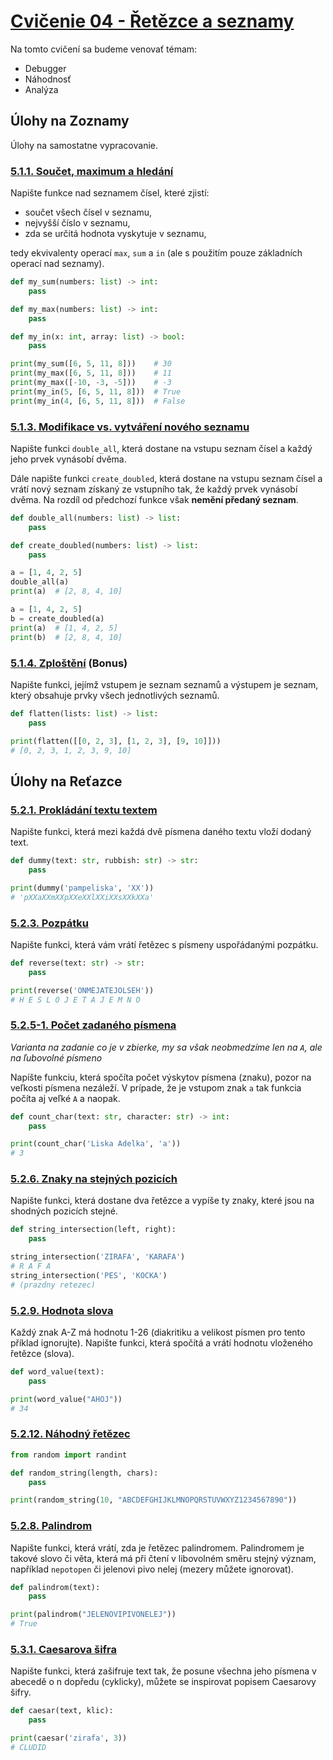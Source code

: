 # [Cvičenie 04 - Řetězce a seznamy](https://www.fi.muni.cz/IB111/sbirka/05-retezce_a_seznamy.html)


Na tomto cvičení sa budeme venovať témam:

- Debugger
- Náhodnosť
- Analýza

## Úlohy na Zoznamy

Úlohy na samostatne vypracovanie.

### [5.1.1. Součet, maximum a hledání](https://www.fi.muni.cz/IB111/sbirka/05-retezce_a_seznamy.html#soucet-maximum-a-hledani)

Napište funkce nad seznamem čísel, které zjistí:

- součet všech čísel v seznamu,
- nejvyšší číslo v seznamu,
- zda se určitá hodnota vyskytuje v seznamu,

tedy ekvivalenty operací `max`, `sum` a `in` (ale s použitím pouze základních operací nad seznamy).


```python
def my_sum(numbers: list) -> int:
    pass

def my_max(numbers: list) -> int:
    pass

def my_in(x: int, array: list) -> bool:
    pass

print(my_sum([6, 5, 11, 8]))    # 30
print(my_max([6, 5, 11, 8]))    # 11
print(my_max([-10, -3, -5]))    # -3
print(my_in(5, [6, 5, 11, 8]))  # True
print(my_in(4, [6, 5, 11, 8]))  # False
```


### [5.1.3. Modifikace vs. vytváření nového seznamu](https://www.fi.muni.cz/IB111/sbirka/05-retezce_a_seznamy.html#modifikace-vs-vytvareni-noveho-seznamu)

Napište funkci `double_all`, která dostane na vstupu seznam čísel a každý jeho prvek vynásobí dvěma. 

Dále napište funkci `create_doubled`, která dostane na vstupu seznam čísel a vrátí nový seznam získaný ze vstupního tak, že každý prvek vynásobí dvěma. Na rozdíl od předchozí funkce však **nemění předaný seznam**.

```python
def double_all(numbers: list) -> list:
    pass

def create_doubled(numbers: list) -> list:
    pass

a = [1, 4, 2, 5]
double_all(a)
print(a)  # [2, 8, 4, 10]

a = [1, 4, 2, 5]
b = create_doubled(a)
print(a)  # [1, 4, 2, 5]
print(b)  # [2, 8, 4, 10]
```


### [5.1.4. Zploštění](https://www.fi.muni.cz/IB111/sbirka/05-retezce_a_seznamy.html#zplosteni) (Bonus)

Napište funkci, jejímž vstupem je seznam seznamů a výstupem je seznam, který obsahuje prvky všech jednotlivých seznamů.

```python
def flatten(lists: list) -> list:
    pass

print(flatten([[0, 2, 3], [1, 2, 3], [9, 10]]))
# [0, 2, 3, 1, 2, 3, 9, 10]
```


## Úlohy na Reťazce

### [5.2.1. Prokládání textu textem](https://www.fi.muni.cz/IB111/sbirka/05-retezce_a_seznamy.html#prokladani-textu-textem)

Napište funkci, která mezi každá dvě písmena daného textu vloží dodaný text.

```python
def dummy(text: str, rubbish: str) -> str:
    pass

print(dummy('pampeliska', 'XX'))
# 'pXXaXXmXXpXXeXXlXXiXXsXXkXXa'
```

### [5.2.3. Pozpátku](https://www.fi.muni.cz/IB111/sbirka/05-retezce_a_seznamy.html#pozpatku)

Napište funkci, která vám vrátí řetězec s písmeny uspořádanými pozpátku.

```python
def reverse(text: str) -> str:
    pass

print(reverse('ONMEJATEJOLSEH'))
# H E S L O J E T A J E M N O
```

### [5.2.5-1. Počet zadaného písmena](https://www.fi.muni.cz/IB111/sbirka/05-retezce_a_seznamy.html#pocet-a)

_Varianta na zadanie co je v zbierke, my sa však neobmedzíme len na `A`, ale na ľubovolné písmeno_

Napíšte funkciu, která spočíta počet výskytov písmena (znaku), pozor na veľkosti písmena nezáleží.
V prípade, že je vstupom znak `a` tak funkcia počíta aj veľké `A` a naopak.

```python
def count_char(text: str, character: str) -> int:
    pass

print(count_char('Liska Adelka', 'a'))
# 3
```

### [5.2.6. Znaky na stejných pozicích](https://www.fi.muni.cz/IB111/sbirka/05-retezce_a_seznamy.html#znaky-na-stejnych-pozicich)

Napište funkci, která dostane dva řetězce a vypíše ty znaky, které jsou na shodných pozicích stejné.


```python
def string_intersection(left, right):
    pass

string_intersection('ZIRAFA', 'KARAFA')
# R A F A
string_intersection('PES', 'KOCKA')
# (prazdny retezec)
```

### [5.2.9. Hodnota slova](https://www.fi.muni.cz/IB111/sbirka/05-retezce_a_seznamy.html#hodnota-slova)

Každý znak A-Z má hodnotu 1-26 (diakritiku a velikost písmen pro tento příklad ignorujte). Napište funkci, která spočítá a vrátí hodnotu vloženého řetězce (slova).


```python
def word_value(text):
    pass

print(word_value("AHOJ"))
# 34
```

### [5.2.12. Náhodný řetězec](https://www.fi.muni.cz/IB111/sbirka/05-retezce_a_seznamy.html#nahodny-retezec)

```python
from random import randint

def random_string(length, chars):
    pass

print(random_string(10, "ABCDEFGHIJKLMNOPQRSTUVWXYZ1234567890"))
```

### [5.2.8. Palindrom](https://www.fi.muni.cz/IB111/sbirka/05-retezce_a_seznamy.html#palindrom)

Napište funkci, která vrátí, zda je řetězec palindromem. Palindromem je takové slovo či věta, která má při čtení v libovolném směru stejný význam, například `nepotopen` či jelenovi pivo nelej (mezery můžete ignorovat).


```python
def palindrom(text):
    pass

print(palindrom("JELENOVIPIVONELEJ"))
# True
```

### [5.3.1. Caesarova šifra](https://www.fi.muni.cz/IB111/sbirka/05-retezce_a_seznamy.html#caesarova-sifra)
Napište funkci, která zašifruje text tak, že posune všechna jeho písmena v abecedě o n dopředu (cyklicky), můžete se inspirovat popisem Caesarovy šifry.

```python
def caesar(text, klic):
    pass

print(caesar('zirafa', 3))
# CLUDID
```

